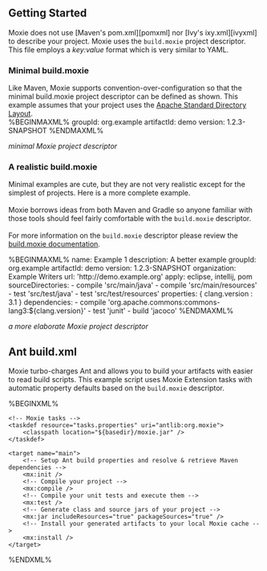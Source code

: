 ## Getting Started

Moxie does not use [Maven's pom.xml][pomxml] nor [Ivy's ixy.xml][ivyxml] to describe your project.  Moxie uses the `build.moxie` project descriptor.  This file employs a *key:value* format which is very similar to YAML.

### Minimal build.moxie
<div class="row">
<div class="span8">
Like Maven, Moxie supports convention-over-configuration so that the minimal build.moxie project descriptor can be defined as shown.  This example assumes that your project uses the <a href="http://maven.apache.org/guides/introduction/introduction-to-the-standard-directory-layout.html">Apache Standard Directory Layout</a>.
</div>

<div class="span4">
%BEGINMAXML%
groupId: org.example
artifactId: demo
version: 1.2.3-SNAPSHOT
%ENDMAXML%

<i>minimal Moxie project descriptor</i>
</div></div>

### A realistic build.moxie

<div class="row">
<div class="span6">

Minimal examples are cute, but they are not very realistic except for the simplest of projects.  Here is a more complete example.
<br/><br/>
Moxie borrows ideas from both Maven and Gradle so anyone familiar with those tools should feel fairly comfortable with the <code>build.moxie</code> descriptor.
<br/><br/>
For more information on the <code>build.moxie</code> descriptor please review the <a href="moxiedescriptor.html">build.moxie documentation</a>. 
</div>

<div class="span6">
%BEGINMAXML%
name: Example 1
description: A better example
groupId: org.example
artifactId: demo
version: 1.2.3-SNAPSHOT
organization: Example Writers
url: 'http://demo.example.org'
apply: eclipse, intellij, pom
sourceDirectories: 
- compile 'src/main/java'
- compile 'src/main/resources'
- test 'src/test/java'
- test 'src/test/resources'
properties: {
  clang.version : 3.1
}
dependencies:
- compile 'org.apache.commons:commons-lang3:${clang.version}'
- test 'junit'
- build 'jacoco'
%ENDMAXML%

<i>a more elaborate Moxie project descriptor</i>
</div></div>

## Ant build.xml

<div class="row">
<div class="span8">
Moxie turbo-charges Ant and allows you to build your artifacts with easier to read build scripts.  
This example script uses Moxie Extension tasks with automatic property defaults based on the <code>build.moxie</code> descriptor.
<p />
%BEGINXML%
<?xml version="1.0" encoding="UTF-8"?>
<project default="main" xmlns:mx="antlib:org.moxie">

    <!-- Moxie tasks -->
    <taskdef resource="tasks.properties" uri="antlib:org.moxie">
        <classpath location="${basedir}/moxie.jar" />
    </taskdef>

    <target name="main">
        <!-- Setup Ant build properties and resolve & retrieve Maven dependencies -->
        <mx:init />
        <!-- Compile your project -->
        <mx:compile />
        <!-- Compile your unit tests and execute them -->
        <mx:test />
        <!-- Generate class and source jars of your project -->
        <mx:jar includeResources="true" packageSources="true" />
        <!-- Install your generated artifacts to your local Moxie cache -->
        <mx:install />
    </target>

</project>
%ENDXML%

</div>
<div class="span4">
</div></div>

